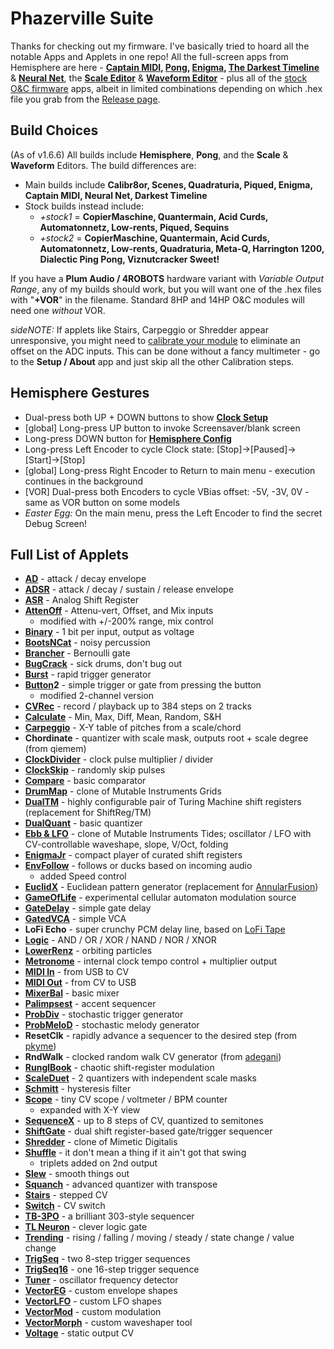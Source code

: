 # Phazerville Suite
Thanks for checking out my firmware. I've basically tried to hoard all the notable Apps and Applets in one repo! All the full-screen apps from Hemisphere are here - **[Captain MIDI](https://github.com/Chysn/O_C-HemisphereSuite/wiki/Captain-MIDI), [Pong](https://github.com/Chysn/O_C-HemisphereSuite/wiki/Pong), [Enigma](https://github.com/Chysn/O_C-HemisphereSuite/wiki/Enigma), [The Darkest Timeline](https://github.com/Chysn/O_C-HemisphereSuite/wiki/The-Darkest-Timeline-2.0)** & **[Neural Net](https://github.com/Chysn/O_C-HemisphereSuite/wiki/Neural-Net)**, the **[Scale Editor](https://github.com/Chysn/O_C-HemisphereSuite/wiki/Scale-Editor)** & **[Waveform Editor](https://github.com/Chysn/O_C-HemisphereSuite/wiki/Waveform-Editor)** - plus all of the [stock O&C firmware](https://ornament-and-cri.me/user-manual-v1_3/) apps, albeit in limited combinations depending on which .hex file you grab from the [Release page](https://github.com/djphazer/O_C-BenisphereSuite/releases).

## Build Choices
(As of v1.6.6)
All builds include **Hemisphere**, **Pong**, and the **Scale** & **Waveform** Editors. The build differences are:
* Main builds include **Calibr8or, Scenes, Quadraturia, Piqued, Enigma, Captain MIDI, Neural Net, Darkest Timeline**
* Stock builds instead include:
  - _+stock1_ = **CopierMaschine, Quantermain, Acid Curds, Automatonnetz, Low-rents, Piqued, Sequins**
  - _+stock2_ = **CopierMaschine, Quantermain, Acid Curds, Automatonnetz, Low-rents, Quadraturia, Meta-Q, Harrington 1200, Dialectic Ping Pong, Viznutcracker Sweet!**

If you have a **Plum Audio / 4ROBOTS** hardware variant with _Variable Output Range_, any of my builds should work, but you will want one of the .hex files with "**+VOR**" in the filename. Standard 8HP and 14HP O&C modules will need one _without_ VOR.

_sideNOTE:_ If applets like Stairs, Carpeggio or Shredder appear unresponsive, you might need to [calibrate your module](https://www.youtube.com/shorts/AIadpDclP7M) to eliminate an offset on the ADC inputs. This can be done without a fancy multimeter - go to the **Setup / About** app and just skip all the other Calibration steps.

## Hemisphere Gestures
* Dual-press both UP + DOWN buttons to show [**Clock Setup**](https://github.com/djphazer/O_C-BenisphereSuite/wiki/Clock-Setup)
* [global] Long-press UP button to invoke Screensaver/blank screen
* Long-press DOWN button for [**Hemisphere Config**](https://github.com/djphazer/O_C-BenisphereSuite/wiki/Hemisphere-Config)
* Long-press Left Encoder to cycle Clock state: [Stop]->[Paused]->[Start]->[Stop]
* [global] Long-press Right Encoder to Return to main menu - execution continues in the background
* [VOR] Dual-press both Encoders to cycle VBias offset: -5V, -3V, 0V - same as VOR button on some models
* _Easter Egg:_ On the main menu, press the Left Encoder to find the secret Debug Screen!

## Full List of Applets

* **[AD](https://github.com/Chysn/O_C-HemisphereSuite/wiki/AD-EG)** - attack / decay envelope
* **[ADSR](https://github.com/Chysn/O_C-HemisphereSuite/wiki/ADSR-EG)** - attack / decay / sustain / release envelope
* **[ASR](https://github.com/Chysn/O_C-HemisphereSuite/wiki/%22A%22SR)** - Analog Shift Register
* **[AttenOff](https://github.com/Chysn/O_C-HemisphereSuite/wiki/AttenOff)** - Attenu-vert, Offset, and Mix inputs
  - modified with +/-200% range, mix control
* **[Binary](https://github.com/Chysn/O_C-HemisphereSuite/wiki/Binary-Counter-(Retired))** - 1 bit per input, output as voltage
* **[BootsNCat](https://github.com/Chysn/O_C-HemisphereSuite/wiki/BootsNCat)** - noisy percussion
* **[Brancher](https://github.com/Chysn/O_C-HemisphereSuite/wiki/Brancher)** - Bernoulli gate
* **[BugCrack](https://github.com/benirose/O_C-BenisphereSuite/wiki/Bug-Crack)** - sick drums, don't bug out
* **[Burst](https://github.com/Chysn/O_C-HemisphereSuite/wiki/Burst)** - rapid trigger generator
* **[Button](https://github.com/Chysn/O_C-HemisphereSuite/wiki/Button)2** - simple trigger or gate from pressing the button
  - modified 2-channel version
* **[CVRec](https://github.com/Chysn/O_C-HemisphereSuite/wiki/CV-Recorder)** - record / playback up to 384 steps on 2 tracks
* **[Calculate](https://github.com/Chysn/O_C-HemisphereSuite/wiki/Calculate)** - Min, Max, Diff, Mean, Random, S&H
* **[Carpeggio](https://github.com/Chysn/O_C-HemisphereSuite/wiki/Carpeggio-Cartesian-Arpeggiator)** - X-Y table of pitches from a scale/chord
* **Chordinate** - quantizer with scale mask, outputs root + scale degree (from qiemem)
* **[ClockDivider](https://github.com/Chysn/O_C-HemisphereSuite/wiki/Clock-Divider-Multiplier)** - clock pulse multiplier / divider
* **[ClockSkip](https://github.com/Chysn/O_C-HemisphereSuite/wiki/Clock-Skipper)** - randomly skip pulses
* **[Compare](https://github.com/Chysn/O_C-HemisphereSuite/wiki/Compare)** - basic comparator
* **[DrumMap](https://github.com/benirose/O_C-BenisphereSuite/wiki/DrumMap)** - clone of Mutable Instruments Grids
* **[DualTM](https://github.com/djphazer/O_C-BenisphereSuite/wiki/DualTM)** - highly configurable pair of Turing Machine shift registers (replacement for ShiftReg/TM)
* **[DualQuant](https://github.com/Chysn/O_C-HemisphereSuite/wiki/Dual-Quantizer)** - basic quantizer
* **[Ebb & LFO](https://github.com/djphazer/O_C-BenisphereSuite/wiki/Ebb-&-LFO)** - clone of Mutable Instruments Tides; oscillator / LFO with CV-controllable waveshape, slope, V/Oct, folding
* **[EnigmaJr](https://github.com/Chysn/O_C-HemisphereSuite/wiki/Enigma,-Jr.)** - compact player of curated shift registers
* **[EnvFollow](https://github.com/Chysn/O_C-HemisphereSuite/wiki/Envelope-Follower)** - follows or ducks based on incoming audio
  - added Speed control
* **[EuclidX](https://github.com/djphazer/O_C-BenisphereSuite/wiki/EuclidX)** - Euclidean pattern generator (replacement for [AnnularFusion](https://github.com/Chysn/O_C-HemisphereSuite/wiki/Annular-Fusion-Euclidean-Drummer))
* **[GameOfLife](https://github.com/Chysn/O_C-HemisphereSuite/wiki/Conways's-Game-of-Life-(Retired))** - experimental cellular automaton modulation source
* **[GateDelay](https://github.com/Chysn/O_C-HemisphereSuite/wiki/Gate-Delay)** - simple gate delay
* **[GatedVCA](https://github.com/Chysn/O_C-HemisphereSuite/wiki/Gated-VCA)** - simple VCA
* **LoFi Echo** - super crunchy PCM delay line, based on [LoFi Tape](https://github.com/Chysn/O_C-HemisphereSuite/wiki/LoFi-Tape)
* **[Logic](https://github.com/Chysn/O_C-HemisphereSuite/wiki/Logic)** - AND / OR / XOR / NAND / NOR / XNOR
* **[LowerRenz](https://github.com/Chysn/O_C-HemisphereSuite/wiki/LowerRenz)** - orbiting particles
* **[Metronome](https://github.com/Chysn/O_C-HemisphereSuite/wiki/Metronome)** - internal clock tempo control + multiplier output
* **[MIDI In](https://github.com/djphazer/O_C-BenisphereSuite/wiki/MIDI-Input)** - from USB to CV
* **[MIDI Out](https://github.com/Chysn/O_C-HemisphereSuite/wiki/MIDI-Out)** - from CV to USB
* **[MixerBal](https://github.com/Chysn/O_C-HemisphereSuite/wiki/Mixer:Balance)** - basic mixer
* **[Palimpsest](https://github.com/Chysn/O_C-HemisphereSuite/wiki/Palimpsest-Accent-Sequencer)** - accent sequencer
* **[ProbDiv](https://github.com/benirose/O_C-BenisphereSuite/wiki/ProbDiv)** - stochastic trigger generator
* **[ProbMeloD](https://github.com/benirose/O_C-BenisphereSuite/wiki/ProbMeloD)** - stochastic melody generator
* **ResetClk** - rapidly advance a sequencer to the desired step (from [pkyme](https://github.com/pkyme/O_C-HemisphereSuite/tree/reset-additions))
* **RndWalk** - clocked random walk CV generator (from [adegani](https://github.com/adegani/O_C-HemisphereSuite))
* **[RunglBook](https://github.com/Chysn/O_C-HemisphereSuite/wiki/RunglBook)** - chaotic shift-register modulation
* **[ScaleDuet](https://github.com/Chysn/O_C-HemisphereSuite/wiki/Scale-Duet-Quantizer)** - 2 quantizers with independent scale masks
* **[Schmitt](https://github.com/Chysn/O_C-HemisphereSuite/wiki/Schmitt-Trigger)** - hysteresis filter
* **[Scope](https://github.com/Chysn/O_C-HemisphereSuite/wiki/Scope)** - tiny CV scope / voltmeter / BPM counter
  - expanded with X-Y view
* **[SequenceX](https://github.com/Chysn/O_C-HemisphereSuite/wiki/Sequence5)** - up to 8 steps of CV, quantized to semitones
* **[ShiftGate](https://github.com/Chysn/O_C-HemisphereSuite/wiki/ShiftGate)** - dual shift register-based gate/trigger sequencer
* **[Shredder](https://github.com/benirose/O_C-BenisphereSuite/wiki/Shredder)** - clone of Mimetic Digitalis
* **[Shuffle](https://github.com/Chysn/O_C-HemisphereSuite/wiki/Shuffle)** - it don't mean a thing if it ain't got that swing
  - triplets added on 2nd output
* **[Slew](https://github.com/Chysn/O_C-HemisphereSuite/wiki/Slew)** - smooth things out
* **[Squanch](https://github.com/Chysn/O_C-HemisphereSuite/wiki/Squanch---Shifting-Quantizer)** - advanced quantizer with transpose
* **[Stairs](https://github.com/Logarhythm1/O_C-HemisphereSuite/wiki/Stairs)** - stepped CV
* **[Switch](https://github.com/Chysn/O_C-HemisphereSuite/wiki/Switch)** - CV switch
* **[TB-3PO](https://github.com/Logarhythm1/O_C-HemisphereSuite/wiki/TB-3PO)** - a brilliant 303-style sequencer
* **[TL Neuron](https://github.com/Chysn/O_C-HemisphereSuite/wiki/Threshold-Logic-Neuron)** - clever logic gate
* **[Trending](https://github.com/Chysn/O_C-HemisphereSuite/wiki/Trending)** - rising / falling / moving / steady / state change / value change
* **[TrigSeq](https://github.com/Chysn/O_C-HemisphereSuite/wiki/Trigger-Sequencer)** - two 8-step trigger sequences
* **[TrigSeq16](https://github.com/Chysn/O_C-HemisphereSuite/wiki/Trigger-Sequencer-16)** - one 16-step trigger sequence
* **[Tuner](https://github.com/Chysn/O_C-HemisphereSuite/wiki/Tuner)** - oscillator frequency detector
* **[VectorEG](https://github.com/Chysn/O_C-HemisphereSuite/wiki/VectorEG)** - custom envelope shapes
* **[VectorLFO](https://github.com/Chysn/O_C-HemisphereSuite/wiki/VectorLFO)** - custom LFO shapes
* **[VectorMod](https://github.com/Chysn/O_C-HemisphereSuite/wiki/VectorMod)** - custom modulation
* **[VectorMorph](https://github.com/Chysn/O_C-HemisphereSuite/wiki/VectMorph)** - custom waveshaper tool
* **[Voltage](https://github.com/Chysn/O_C-HemisphereSuite/wiki/Voltage)** - static output CV